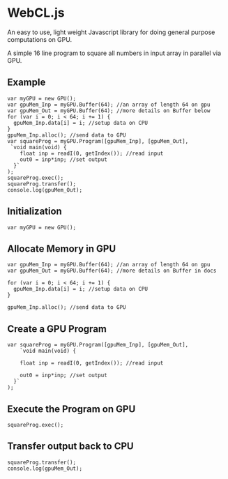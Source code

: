 # WebCL.js
An easy to use, light weight Javascript library for doing general purpose computations on GPU.

A simple 16 line program to square all numbers in input array in parallel via GPU.


Example
-------
```
var myGPU = new GPU();
var gpuMem_Inp = myGPU.Buffer(64); //an array of length 64 on gpu
var gpuMem_Out = myGPU.Buffer(64); //more details on Buffer below
for (var i = 0; i < 64; i += 1) {
  gpuMem_Inp.data[i] = i; //setup data on CPU
}
gpuMem_Inp.alloc(); //send data to GPU
var squareProg = myGPU.Program([gpuMem_Inp], [gpuMem_Out],
 `void main(void) {
    float inp = readI(0, getIndex()); //read input  
    out0 = inp*inp; //set output
  }`
);
squareProg.exec();
squareProg.transfer();
console.log(gpuMem_Out);
```

Initialization
--------------
```
var myGPU = new GPU();
```
Allocate Memory in GPU
----------------------
```
var gpuMem_Inp = myGPU.Buffer(64); //an array of length 64 on gpu
var gpuMem_Out = myGPU.Buffer(64); //more details on Buffer in docs

for (var i = 0; i < 64; i += 1) {
  gpuMem_Inp.data[i] = i; //setup data on CPU
}

gpuMem_Inp.alloc(); //send data to GPU
```
Create a GPU Program
--------------------
```
var squareProg = myGPU.Program([gpuMem_Inp], [gpuMem_Out],
    `void main(void) {

    float inp = readI(0, getIndex()); //read input
    
    out0 = inp*inp; //set output
  }`
);
```
Execute the Program on GPU
--------------------------
```
squareProg.exec();
```
Transfer output back to CPU
---------------------------
```
squareProg.transfer();
console.log(gpuMem_Out);
```
